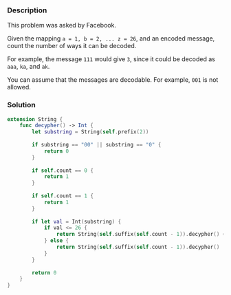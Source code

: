 ### Description

This problem was asked by Facebook.

Given the mapping `a = 1, b = 2, ... z = 26`, and an encoded message, count the number of ways it can be decoded.

For example, the message `111` would give `3`, since it could be decoded as `aaa`, `ka`, and `ak`.

You can assume that the messages are decodable. For example, `001` is not allowed.

### Solution

```swift
extension String {
    func decypher() -> Int {
        let substring = String(self.prefix(2))
        
        if substring == "00" || substring == "0" {
            return 0
        }
        
        if self.count == 0 {
            return 1
        }
        
        if self.count == 1 {
            return 1
        }
        
        if let val = Int(substring) {
            if val <= 26 {
                return String(self.suffix(self.count - 1)).decypher() + String(self.suffix(self.count - 2)).decypher()
            } else {
                return String(self.suffix(self.count - 1)).decypher()
            }
        }
    
        return 0
    }
}
```